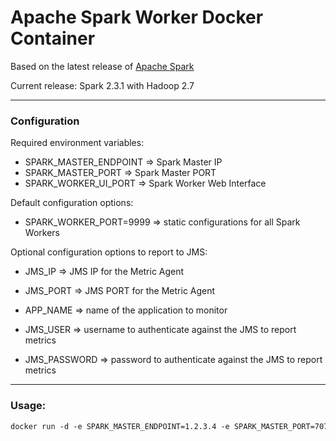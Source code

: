 # Apache Spark Worker Docker Container

Based on the latest release of [Apache Spark](http://spark.apache.org/)

Current release: Spark 2.3.1 with Hadoop 2.7

------

### Configuration

Required environment variables:

- SPARK_MASTER_ENDPOINT => Spark Master IP
- SPARK_MASTER_PORT => Spark Master PORT
- SPARK_WORKER_UI_PORT => Spark Worker Web Interface

Default configuration options:

- SPARK_WORKER_PORT=9999 => static configurations for all Spark Workers

Optional configuration options to report to JMS:

- JMS_IP => JMS IP for the Metric Agent

- JMS_PORT => JMS PORT for the Metric Agent

- APP_NAME => name of the application to monitor

- JMS_USER => username to authenticate against the JMS to report metrics

- JMS_PASSWORD => password to authenticate against the JMS to report metrics

------

### Usage:

```dockerfile
docker run -d -e SPARK_MASTER_ENDPOINT=1.2.3.4 -e SPARK_MASTER_PORT=7077 -e SPARK_WORKER_UI_PORT=8081 -p 9999:9999 -p 8081:8081   cloudiator/spark-worker:latest
```

